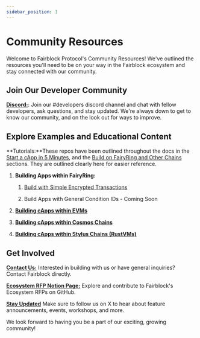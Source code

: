 ```yaml
---
sidebar_position: 1
---
```

# Community Resources

Welcome to Fairblock Protocol's Community Resources! We've outlined the resources you'll need to be on your way in the Fairblock ecosystem and stay connected with our community.

## Join Our Developer Community

[**Discord:**](https://discord.gg/jhNBCCAMPK): Join our #developers discord channel and chat with fellow developers, ask questions, and stay updated. We're always down to get to know our community, and on the look out for ways to improve.

## Explore Examples and Educational Content

**Tutorials:**These repos have been outlined throughout the docs in the [Start a cApp in 5 Minutes](../start-a-capp-in-5-minutes/), and the [Build on FairyRing and Other Chains](../build/build.md) sections. They are outlined clearly here for easier reference.

1. **Building Apps within FairyRing:**

    1. [Build with Simple Encrypted Transactions](../build/fairyring/fairyring_encrypted_msg.md)

    2. Build Apps with General Condition IDs - Coming Soon

2. **[Building cApps within EVMs](../build/evms/evms.md)**

3. **[Building cApps within Cosmos Chains](../build/cosmos/cosmos_privgov.md)**

4. **[Building cApps within Stylus Chains (RustVMs)](../build/stylus_rustvm.md)**

## Get Involved

[**Contact Us:**](https://form.typeform.com/to/MtEp1IZ1) Interested in building with us or have general inquiries? Contact Fairblock directly.

[**Ecosystem RFP Notion Page:**](https://fairblock.notion.site/Fairblock-Builders-Program-RFP-List-69cd0c7747904e89bd27257a359a80f1?pvs=74) Explore and contribute to Fairblock's Ecosystem RFPs on GitHub. 

[**Stay Updated**](https://x.com/0xfairblock) 
Make sure to follow us on X to hear about feature announcements, events, workshops, and more.

We look forward to having you be a part of our exciting, growing community!